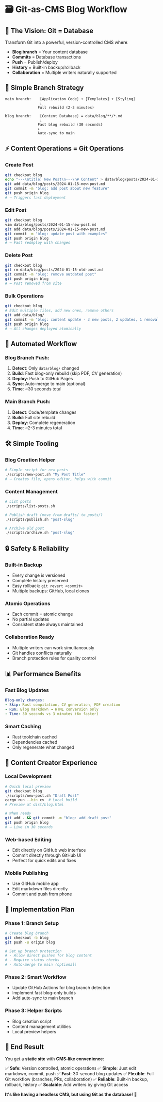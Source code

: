 # 🗃️ Git-as-CMS Blog Workflow

## 🎯 **The Vision: Git = Database**

Transform Git into a powerful, version-controlled CMS where:
- **Blog branch** = Your content database
- **Commits** = Database transactions
- **Push** = Publish/deploy
- **History** = Built-in backup/rollback
- **Collaboration** = Multiple writers naturally supported

## 🌳 **Simple Branch Strategy**

```
main branch:    [Application Code] + [Templates] + [Styling]
                ↓
               Full rebuild (2-3 minutes)

blog branch:    [Content Database] = data/blog/**/*.md
                ↓
               Fast blog rebuild (30 seconds)
               ↓
               Auto-sync to main
```

## ⚡ **Content Operations = Git Operations**

### **Create Post**
```bash
git checkout blog
echo "---\ntitle: New Post\n---\n# Content" > data/blog/posts/2024-01-15-new-post.md
git add data/blog/posts/2024-01-15-new-post.md
git commit -m "blog: add post about new feature"
git push origin blog
# → Triggers fast deployment
```

### **Edit Post**
```bash
git checkout blog
vim data/blog/posts/2024-01-15-new-post.md
git add data/blog/posts/2024-01-15-new-post.md
git commit -m "blog: update post with examples"
git push origin blog
# → Fast redeploy with changes
```

### **Delete Post**
```bash
git checkout blog
git rm data/blog/posts/2024-01-15-old-post.md
git commit -m "blog: remove outdated post"
git push origin blog
# → Post removed from site
```

### **Bulk Operations**
```bash
git checkout blog
# Edit multiple files, add new ones, remove others
git add data/blog/
git commit -m "blog: content update - 3 new posts, 2 updates, 1 removal"
git push origin blog
# → All changes deployed atomically
```

## 🔄 **Automated Workflow**

### **Blog Branch Push**:
1. **Detect**: Only `data/blog/` changed
2. **Build**: Fast blog-only rebuild (skip PDF, CV generation)
3. **Deploy**: Push to GitHub Pages
4. **Sync**: Auto-merge to main (optional)
5. **Time**: ~30 seconds total

### **Main Branch Push**:
1. **Detect**: Code/template changes
2. **Build**: Full site rebuild
3. **Deploy**: Complete regeneration
4. **Time**: ~2-3 minutes total

## 🛠️ **Simple Tooling**

### **Blog Creation Helper**
```bash
# Simple script for new posts
./scripts/new-post.sh "My Post Title"
# → Creates file, opens editor, helps with commit
```

### **Content Management**
```bash
# List posts
./scripts/list-posts.sh

# Publish draft (move from drafts/ to posts/)
./scripts/publish.sh "post-slug"

# Archive old post
./scripts/archive.sh "post-slug"
```

## 🔒 **Safety & Reliability**

### **Built-in Backup**
- Every change is versioned
- Complete history preserved
- Easy rollback: `git revert <commit>`
- Multiple backups: GitHub, local clones

### **Atomic Operations**
- Each commit = atomic change
- No partial updates
- Consistent state always maintained

### **Collaboration Ready**
- Multiple writers can work simultaneously
- Git handles conflicts naturally
- Branch protection rules for quality control

## 📊 **Performance Benefits**

### **Fast Blog Updates**
```yaml
Blog-only changes:
- Skip: Rust compilation, CV generation, PDF creation
- Run: Blog markdown → HTML conversion only
- Time: 30 seconds vs 3 minutes (6x faster)
```

### **Smart Caching**
- Rust toolchain cached
- Dependencies cached
- Only regenerate what changed

## 🎨 **Content Creator Experience**

### **Local Development**
```bash
# Quick local preview
git checkout blog
./scripts/new-post.sh "Draft Post"
cargo run --bin cv  # Local build
# Preview at dist/blog.html

# When ready
git add . && git commit -m "blog: add draft post"
git push origin blog
# → Live in 30 seconds
```

### **Web-based Editing**
- Edit directly on GitHub web interface
- Commit directly through GitHub UI
- Perfect for quick edits and fixes

### **Mobile Publishing**
- Use GitHub mobile app
- Edit markdown files directly
- Commit and push from phone

## 🔧 **Implementation Plan**

### **Phase 1: Branch Setup**
```bash
# Create blog branch
git checkout -b blog
git push -u origin blog

# Set up branch protection
# - Allow direct pushes for blog content
# - Require status checks
# - Auto-merge to main (optional)
```

### **Phase 2: Smart Workflow**
- Update GitHub Actions for blog branch detection
- Implement fast blog-only builds
- Add auto-sync to main branch

### **Phase 3: Helper Scripts**
- Blog creation script
- Content management utilities
- Local preview helpers

## 🎯 **End Result**

You get a **static site** with **CMS-like convenience**:

✅ **Safe**: Version controlled, atomic operations
✅ **Simple**: Just edit markdown, commit, push
✅ **Fast**: 30-second blog updates
✅ **Flexible**: Full Git workflow (branches, PRs, collaboration)
✅ **Reliable**: Built-in backup, rollback, history
✅ **Scalable**: Add writers by giving Git access

**It's like having a headless CMS, but using Git as the database!** 🚀